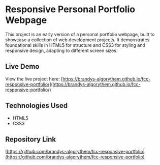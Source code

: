 # Responsive Personal Portfolio Webpage

This project is an early version of a personal portfolio webpage, built to showcase a collection of web development projects. It demonstrates foundational skills in HTML5 for structure and CSS3 for styling and responsive design, adapting to different screen sizes.

## Live Demo

View the live project here:
[https://brandys-algorythem.github.io/fcc-responsive-portfolio/](https://brandys-algorythem.github.io/fcc-responsive-portfolio/)

## Technologies Used
* HTML5
* CSS3

## Repository Link
[https://github.com/brandys-algorythem/fcc-responsive-portfolio](https://github.com/brandys-algorythem/fcc-responsive-portfolio)
